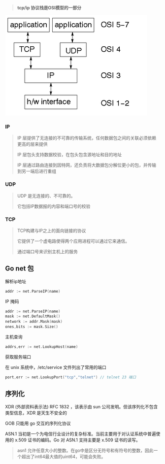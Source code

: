 > **tcp/ip 协议栈是OSI模型的一部分**

![image-20210330173958364](go网络编程.assets/image-20210330173958364.png)

### IP

> IP 层提供了无连接的不可靠的传输系统，任何数据包之间的关联必须依赖更高的层来提供
>
> IP 层包头支持数据校验，在包头包含源地址和目的地址
>
> IP 层通过路由连接到因特网，还负责将大数据包分解位更小的包，并传输到另一端后进行重组

### UDP

> UDP 是无连接的、不可靠的。
>
> 它包括IP数据报的内容和端口号的校验

### TCP

> TCP构建与IP之上的面向链接的协议
>
> 它提供了一个虚电路使得两个应用进程可以通过它来通信。
>
> 通过端口号来识别主机上的服务

## Go net 包

解析ip地址

```go
addr := net.ParseIP(name)
```

IP 掩码

```go
addr := net.ParseIP(name)
mask := net.DefaultMask()
network := addr.Mask(mask)
ones,bits := mask.Size()
```

主机查询

```go
addrs,err := net.LookupHost(name)
```

获取服务端口

在 unix 系统中，/etc/service 文件列出了常用的端口

```go
port,err := net.LookupPort("tcp","telnet") // telnet 23 端口
```

## 序列化

XDR (外部资料表示法) RFC 1832 ，该表示由 sun 公司发明。但该序列化不包含类型信息，XDR 是天生不安全的

GOB 只能用 go 交互的序列化协议

ASN.1 当初是一个为电信行业设计的复杂标准。当前主要用于对认证系统中普遍使用的 x.509 证书的编码。Go 对 ASN.1 支持主要是 x.509 证书的读写。

> asn1 允许任意大小的整数。在go中是区分无符号和有符号的整数，因此一个超出了int64最大值的uint64，可能会失败。

